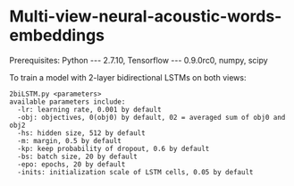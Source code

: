# Multi-view-neural-acoustic-words-embeddings
Prerequisites: Python --- 2.7.10, Tensorflow --- 0.9.0rc0, numpy, scipy

To train a model with 2-layer bidirectional LSTMs on both views:

    2biLSTM.py <parameters>
    available parameters include:
      -lr: learning rate, 0.001 by default
      -obj: objectives, 0(obj0) by default, 02 = averaged sum of obj0 and obj2
      -hs: hidden size, 512 by default
      -m: margin, 0.5 by default
      -kp: keep probability of dropout, 0.6 by default
      -bs: batch size, 20 by default
      -epo: epochs, 20 by default
      -inits: initialization scale of LSTM cells, 0.05 by default
